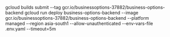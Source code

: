gcloud builds submit --tag gcr.io/businessoptions-37882/business-options-backend
gcloud run deploy business-options-backend --image gcr.io/businessoptions-37882/business-options-backend --platform managed --region asia-south1 --allow-unauthenticated --env-vars-file .env.yaml --timeout=5m